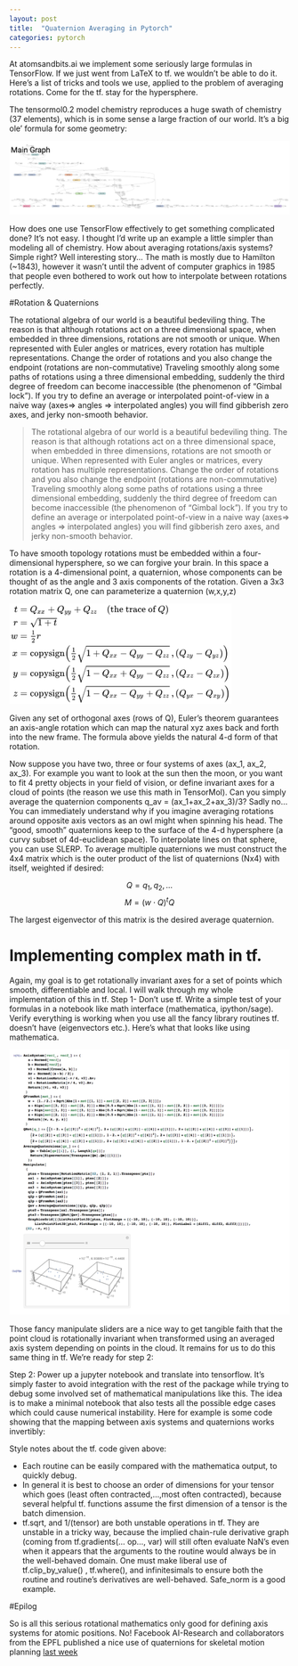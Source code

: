 ```yaml
---
layout: post
title:  "Quaternion Averaging in Pytorch"
categories: pytorch
---
```


At atomsandbits.ai we implement some seriously large formulas in TensorFlow. If we just went from LaTeX to tf. we wouldn’t be able to do it. Here’s a list of tricks and tools we use, applied to the problem of averaging rotations. Come for the tf. stay for the hypersphere.

The tensormol0.2 model chemistry reproduces a huge swath of chemistry (37 elements), which is in some sense a large fraction of our world. It’s a big ole’ formula for some geometry:

![tm](/assets/tensormol.png)

How does one use TensorFlow effectively to get something complicated done? It’s not easy. I thought I’d write up an example a little simpler than modeling all of chemistry. How about averaging rotations/axis systems? Simple right? Well interesting story… The math is mostly due to Hamilton (~1843), however it wasn’t until the advent of computer graphics in 1985 that people even bothered to work out how to interpolate between rotations perfectly.

#Rotation & Quaternions

The rotational algebra of our world is a beautiful bedeviling thing. The reason is that although rotations act on a three dimensional space, when embedded in three dimensions, rotations are not smooth or unique. When represented with Euler angles or matrices, every rotation has multiple representations. Change the order of rotations and you also change the endpoint (rotations are non-commutative) Traveling smoothly along some paths of rotations using a three dimensional embedding, suddenly the third degree of freedom can become inaccessible (the phenomenon of “Gimbal lock”). If you try to define an average or interpolated point-of-view in a naive way (axes=> angles => interpolated angles) you will find gibberish zero axes, and jerky non-smooth behavior.

>The rotational algebra of our world is a beautiful bedeviling thing. The reason is that although rotations act on a three dimensional space, when embedded in three dimensions, rotations are not smooth or unique. When represented with Euler angles or matrices, every rotation has multiple representations. Change the order of rotations and you also change the endpoint (rotations are non-commutative) Traveling smoothly along some paths of rotations using a three dimensional embedding, suddenly the third degree of freedom can become inaccessible (the phenomenon of “Gimbal lock”). If you try to define an average or interpolated point-of-view in a naive way (axes=> angles => interpolated angles) you will find gibberish zero axes, and jerky non-smooth behavior.

To have smooth topology rotations must be embedded within a four-dimensional hypersphere, so we can forgive your brain. In this space a rotation is a 4-dimensional point, a quaternion, whose components can be thought of as the angle and 3 axis components of the rotation. Given a 3x3 rotation matrix Q, one can parameterize a quaternion (w,x,y,z)

![qm](/assets/quat2.png)

Given any set of orthogonal axes (rows of Q), Euler’s theorem guarantees an axis-angle rotation which can map the natural xyz axes back and forth into the new frame. The formula above yields the natural 4-d form of that rotation.

Now suppose you have two, three or four systems of axes (ax_1, ax_2, ax_3). For example you want to look at the sun then the moon, or you want to fit 4 pretty objects in your field of vision, or define invariant axes for a cloud of points (the reason we use this math in TensorMol). Can you simply average the quaternion components q_av = (ax_1+ax_2+ax_3)/3? Sadly no… You can immediately understand why if you imagine averaging rotations around opposite axis vectors as an owl might when spinning his head. The “good, smooth” quaternions keep to the surface of the 4-d hypersphere (a curvy subset of 4d-euclidean space). To interpolate lines on that sphere, you can use SLERP. To average multiple quaternions we must construct the 4x4 matrix which is the outer product of the list of quaternions (Nx4) with itself, weighted if desired:

$$ Q = q_1, q_2, ... $$
$$ M = (w\cdot Q)^t Q $$

The largest eigenvector of this matrix is the desired average quaternion.

# Implementing complex math in tf.

Again, my goal is to get rotationally invariant axes for a set of points which smooth, differentiable and local. I will walk through my whole implementation of this in tf.
Step 1- Don’t use tf. Write a simple test of your formulas in a notebook like math interface (mathematica, ipython/sage). Verify everything is working when you use all the fancy library routines tf. doesn’t have (eigenvectors etc.). Here’s what that looks like using mathematica.

![qmrr](/assets/quatrot.png)

Those fancy manipulate sliders are a nice way to get tangible faith that the point cloud is rotationally invariant when transformed using an averaged axis system depending on points in the cloud. It remains for us to do this same thing in tf. We’re ready for step 2:

Step 2: Power up a jupyter notebook and translate into tensorflow. It’s simply faster to avoid integration with the rest of the package while trying to debug some involved set of mathematical manipulations like this. The idea is to make a minimal notebook that also tests all the possible edge cases which could cause numerical instability. Here for example is some code showing that the mapping between axis systems and quaternions works invertibly:

<script src="https://gist.github.com/jparkhill/3dab42ce495a44298d5bcf4f686c2dde.js"></script>

Style notes about the tf. code given above:

- Each routine can be easily compared with the mathematica output, to quickly debug.
- In general it is best to choose an order of dimensions for your tensor which goes (least often contracted,…,most often contracted), because several helpful tf. functions assume the first dimension of a tensor is the batch dimension.
- tf.sqrt, and 1/(tensor) are both unstable operations in tf. They are unstable in a tricky way, because the implied chain-rule derivative graph (coming from tf.gradients(… op…, var) will still often evaluate NaN’s even when it appears that the arguments to the routine would always be in the well-behaved domain. One must make liberal use of tf.clip_by_value() , tf.where(), and infinitesimals to ensure both the routine and routine’s derivatives are well-behaved. Safe_norm is a good example.

#Epilog

So is all this serious rotational mathematics only good for defining axis systems for atomic positions. No! Facebook AI-Research and collaborators from the EPFL published a nice use of quaternions for skeletal motion planning [last week](https://arxiv.org/abs/1805.06485)
